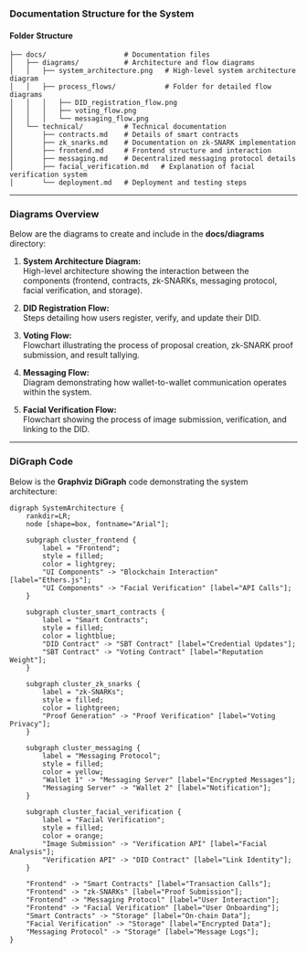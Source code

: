 ### Documentation Structure for the System  

#### **Folder Structure**
```plaintext
├── docs/                   # Documentation files
│   ├── diagrams/           # Architecture and flow diagrams
│   │   ├── system_architecture.png   # High-level system architecture diagram
│   │   ├── process_flows/            # Folder for detailed flow diagrams
│   │   │   ├── DID_registration_flow.png
│   │   │   ├── voting_flow.png
│   │   │   └── messaging_flow.png
│   └── technical/          # Technical documentation
│       ├── contracts.md    # Details of smart contracts
│       ├── zk_snarks.md    # Documentation on zk-SNARK implementation
│       ├── frontend.md     # Frontend structure and interaction
│       ├── messaging.md    # Decentralized messaging protocol details
│       ├── facial_verification.md   # Explanation of facial verification system
│       └── deployment.md   # Deployment and testing steps
```

---

### **Diagrams Overview**
Below are the diagrams to create and include in the **docs/diagrams** directory:  
1. **System Architecture Diagram:**  
   High-level architecture showing the interaction between the components (frontend, contracts, zk-SNARKs, messaging protocol, facial verification, and storage).

2. **DID Registration Flow:**  
   Steps detailing how users register, verify, and update their DID.

3. **Voting Flow:**  
   Flowchart illustrating the process of proposal creation, zk-SNARK proof submission, and result tallying.

4. **Messaging Flow:**  
   Diagram demonstrating how wallet-to-wallet communication operates within the system.

5. **Facial Verification Flow:**  
   Flowchart showing the process of image submission, verification, and linking to the DID.

---

### **DiGraph Code**
Below is the **Graphviz DiGraph** code demonstrating the system architecture:  

```plaintext
digraph SystemArchitecture {
    rankdir=LR;
    node [shape=box, fontname="Arial"];

    subgraph cluster_frontend {
        label = "Frontend";
        style = filled;
        color = lightgrey;
        "UI Components" -> "Blockchain Interaction" [label="Ethers.js"];
        "UI Components" -> "Facial Verification" [label="API Calls"];
    }

    subgraph cluster_smart_contracts {
        label = "Smart Contracts";
        style = filled;
        color = lightblue;
        "DID Contract" -> "SBT Contract" [label="Credential Updates"];
        "SBT Contract" -> "Voting Contract" [label="Reputation Weight"];
    }

    subgraph cluster_zk_snarks {
        label = "zk-SNARKs";
        style = filled;
        color = lightgreen;
        "Proof Generation" -> "Proof Verification" [label="Voting Privacy"];
    }

    subgraph cluster_messaging {
        label = "Messaging Protocol";
        style = filled;
        color = yellow;
        "Wallet 1" -> "Messaging Server" [label="Encrypted Messages"];
        "Messaging Server" -> "Wallet 2" [label="Notification"];
    }

    subgraph cluster_facial_verification {
        label = "Facial Verification";
        style = filled;
        color = orange;
        "Image Submission" -> "Verification API" [label="Facial Analysis"];
        "Verification API" -> "DID Contract" [label="Link Identity"];
    }

    "Frontend" -> "Smart Contracts" [label="Transaction Calls"];
    "Frontend" -> "zk-SNARKs" [label="Proof Submission"];
    "Frontend" -> "Messaging Protocol" [label="User Interaction"];
    "Frontend" -> "Facial Verification" [label="User Onboarding"];
    "Smart Contracts" -> "Storage" [label="On-chain Data"];
    "Facial Verification" -> "Storage" [label="Encrypted Data"];
    "Messaging Protocol" -> "Storage" [label="Message Logs"];
}
```
